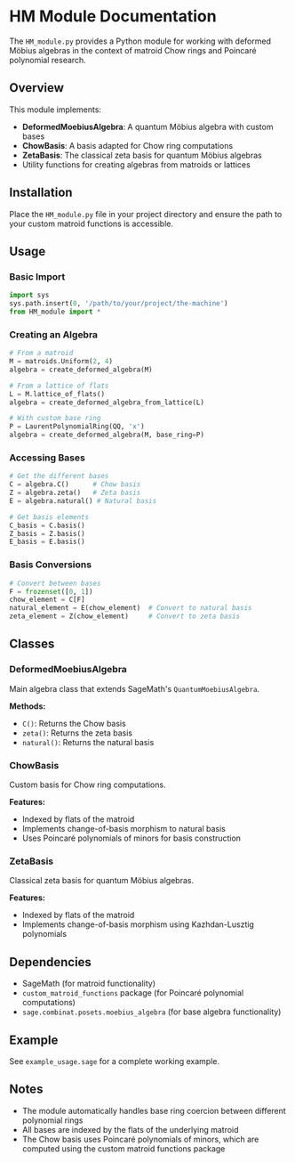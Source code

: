 # HM Module Documentation

The `HM_module.py` provides a Python module for working with deformed Möbius algebras in the context of matroid Chow rings and Poincaré polynomial research.

## Overview

This module implements:
- **DeformedMoebiusAlgebra**: A quantum Möbius algebra with custom bases
- **ChowBasis**: A basis adapted for Chow ring computations
- **ZetaBasis**: The classical zeta basis for quantum Möbius algebras
- Utility functions for creating algebras from matroids or lattices

## Installation

Place the `HM_module.py` file in your project directory and ensure the path to your custom matroid functions is accessible.

## Usage

### Basic Import

```python
import sys
sys.path.insert(0, '/path/to/your/project/the-machine')
from HM_module import *
```

### Creating an Algebra

```python
# From a matroid
M = matroids.Uniform(2, 4)
algebra = create_deformed_algebra(M)

# From a lattice of flats
L = M.lattice_of_flats()
algebra = create_deformed_algebra_from_lattice(L)

# With custom base ring
P = LaurentPolynomialRing(QQ, 'x')
algebra = create_deformed_algebra(M, base_ring=P)
```

### Accessing Bases

```python
# Get the different bases
C = algebra.C()      # Chow basis
Z = algebra.zeta()   # Zeta basis
E = algebra.natural() # Natural basis

# Get basis elements
C_basis = C.basis()
Z_basis = Z.basis()
E_basis = E.basis()
```

### Basis Conversions

```python
# Convert between bases
F = frozenset([0, 1])
chow_element = C[F]
natural_element = E(chow_element)  # Convert to natural basis
zeta_element = Z(chow_element)     # Convert to zeta basis
```

## Classes

### DeformedMoebiusAlgebra

Main algebra class that extends SageMath's `QuantumMoebiusAlgebra`.

**Methods:**
- `C()`: Returns the Chow basis
- `zeta()`: Returns the zeta basis
- `natural()`: Returns the natural basis

### ChowBasis

Custom basis for Chow ring computations.

**Features:**
- Indexed by flats of the matroid
- Implements change-of-basis morphism to natural basis
- Uses Poincaré polynomials of minors for basis construction

### ZetaBasis

Classical zeta basis for quantum Möbius algebras.

**Features:**
- Indexed by flats of the matroid
- Implements change-of-basis morphism using Kazhdan-Lusztig polynomials

## Dependencies

- SageMath (for matroid functionality)
- `custom_matroid_functions` package (for Poincaré polynomial computations)
- `sage.combinat.posets.moebius_algebra` (for base algebra functionality)

## Example

See `example_usage.sage` for a complete working example.

## Notes

- The module automatically handles base ring coercion between different polynomial rings
- All bases are indexed by the flats of the underlying matroid
- The Chow basis uses Poincaré polynomials of minors, which are computed using the custom matroid functions package 